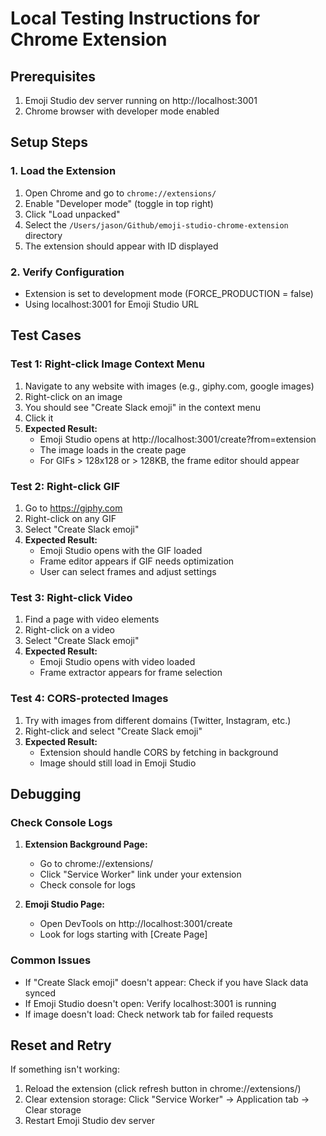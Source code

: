 # Local Testing Instructions for Chrome Extension

## Prerequisites
1. Emoji Studio dev server running on http://localhost:3001
2. Chrome browser with developer mode enabled

## Setup Steps

### 1. Load the Extension
1. Open Chrome and go to `chrome://extensions/`
2. Enable "Developer mode" (toggle in top right)
3. Click "Load unpacked"
4. Select the `/Users/jason/Github/emoji-studio-chrome-extension` directory
5. The extension should appear with ID displayed

### 2. Verify Configuration
- Extension is set to development mode (FORCE_PRODUCTION = false)
- Using localhost:3001 for Emoji Studio URL

## Test Cases

### Test 1: Right-click Image Context Menu
1. Navigate to any website with images (e.g., giphy.com, google images)
2. Right-click on an image
3. You should see "Create Slack emoji" in the context menu
4. Click it
5. **Expected Result:** 
   - Emoji Studio opens at http://localhost:3001/create?from=extension
   - The image loads in the create page
   - For GIFs > 128x128 or > 128KB, the frame editor should appear

### Test 2: Right-click GIF
1. Go to https://giphy.com
2. Right-click on any GIF
3. Select "Create Slack emoji"
4. **Expected Result:**
   - Emoji Studio opens with the GIF loaded
   - Frame editor appears if GIF needs optimization
   - User can select frames and adjust settings

### Test 3: Right-click Video
1. Find a page with video elements
2. Right-click on a video
3. Select "Create Slack emoji"
4. **Expected Result:**
   - Emoji Studio opens with video loaded
   - Frame extractor appears for frame selection

### Test 4: CORS-protected Images
1. Try with images from different domains (Twitter, Instagram, etc.)
2. Right-click and select "Create Slack emoji"
3. **Expected Result:**
   - Extension should handle CORS by fetching in background
   - Image should still load in Emoji Studio

## Debugging

### Check Console Logs
1. **Extension Background Page:**
   - Go to chrome://extensions/
   - Click "Service Worker" link under your extension
   - Check console for logs

2. **Emoji Studio Page:**
   - Open DevTools on http://localhost:3001/create
   - Look for logs starting with [Create Page]

### Common Issues
- If "Create Slack emoji" doesn't appear: Check if you have Slack data synced
- If Emoji Studio doesn't open: Verify localhost:3001 is running
- If image doesn't load: Check network tab for failed requests

## Reset and Retry
If something isn't working:
1. Reload the extension (click refresh button in chrome://extensions/)
2. Clear extension storage: Click "Service Worker" → Application tab → Clear storage
3. Restart Emoji Studio dev server